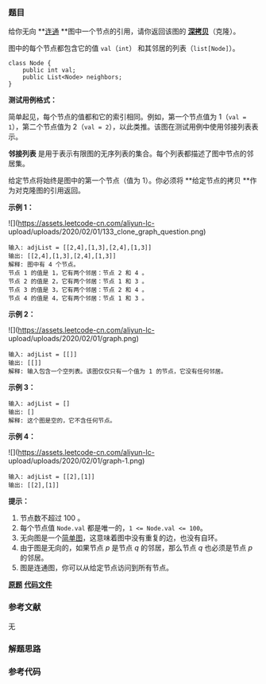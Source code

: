 ### 题目
给你无向  **[连通](https://baike.baidu.com/item/连通图/6460995?fr=aladdin)
**图中一个节点的引用，请你返回该图的 [
**深拷贝**](https://baike.baidu.com/item/深拷贝/22785317?fr=aladdin)（克隆）。

图中的每个节点都包含它的值 `val`（`int`） 和其邻居的列表（`list[Node]`）。

    
    
    class Node {
        public int val;
        public List<Node> neighbors;
    }



**测试用例格式：**

简单起见，每个节点的值都和它的索引相同。例如，第一个节点值为 1（`val = 1`），第二个节点值为 2（`val =
2`），以此类推。该图在测试用例中使用邻接列表表示。

**邻接列表** 是用于表示有限图的无序列表的集合。每个列表都描述了图中节点的邻居集。

给定节点将始终是图中的第一个节点（值为 1）。你必须将  **给定节点的拷贝  **作为对克隆图的引用返回。



**示例 1：**

![](https://assets.leetcode-cn.com/aliyun-lc-
upload/uploads/2020/02/01/133_clone_graph_question.png)

    
    
    输入: adjList = [[2,4],[1,3],[2,4],[1,3]]
    输出: [[2,4],[1,3],[2,4],[1,3]]
    解释: 图中有 4 个节点。
    节点 1 的值是 1，它有两个邻居：节点 2 和 4 。
    节点 2 的值是 2，它有两个邻居：节点 1 和 3 。
    节点 3 的值是 3，它有两个邻居：节点 2 和 4 。
    节点 4 的值是 4，它有两个邻居：节点 1 和 3 。
    

**示例 2：**

![](https://assets.leetcode-cn.com/aliyun-lc-
upload/uploads/2020/02/01/graph.png)

    
    
    输入: adjList = [[]]
    输出: [[]]
    解释: 输入包含一个空列表。该图仅仅只有一个值为 1 的节点，它没有任何邻居。
    

**示例 3：**

    
    
    输入: adjList = []
    输出: []
    解释: 这个图是空的，它不含任何节点。
    

**示例 4：**

![](https://assets.leetcode-cn.com/aliyun-lc-
upload/uploads/2020/02/01/graph-1.png)

    
    
    输入: adjList = [[2],[1]]
    输出: [[2],[1]]



**提示：**

  1. 节点数不超过 100 。
  2. 每个节点值 `Node.val` 都是唯一的，`1 <= Node.val <= 100`。
  3. 无向图是一个[简单图](https://baike.baidu.com/item/简单图/1680528?fr=aladdin)，这意味着图中没有重复的边，也没有自环。
  4. 由于图是无向的，如果节点 _p_ 是节点 _q_ 的邻居，那么节点 _q_ 也必须是节点 _p_  的邻居。
  5. 图是连通图，你可以从给定节点访问到所有节点。

 **[原题](https://leetcode-cn.com/problems/clone-graph/)**    **[代码文件]()**


### 参考文献
无

### 解题思路




### 参考代码

```go


```




